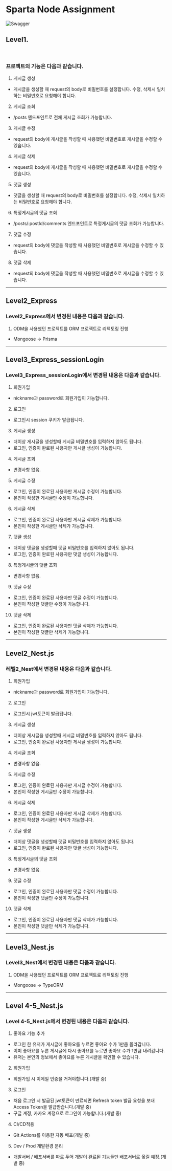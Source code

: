 # Sparta Node Assignment
![Swagger](https://velog.velcdn.com/images/whdgnszz1/post/ad016204-417a-4907-afb7-9695c2d9a11c/image.png)

## Level1.

</br>

### 프로젝트의 기능은 다음과 같습니다.
1. 게시글 생성
  - 게시글을 생성할 때 request의 body로 비밀번호를 설정합니다. 수정, 삭제시 일치하는 비밀번호로 요청해야 합니다.

2. 게시글 조회
  - /posts 엔드포인트로 전체 게시글 조회가 가능합니다.

3. 게시글 수정
  - request의 body에 게시글을 작성할 때 사용했던 비밀번호로 게시글을 수정할 수 있습니다.

4. 게시글 삭제
  - request의 body에 게시글을 작성할 때 사용했던 비밀번호로 게시글을 수정할 수 있습니다.

5. 댓글 생성
  - 댓글을 생성할 때 request의 body로 비밀번호를 설정합니다. 수정, 삭제시 일치하는 비밀번호로 요청해야 합니다.

6. 특정게시글의 댓글 조회
  - /posts/:postId/comments 엔드포인트로 특정게시글의 댓글 조회가 가능합니다.

7. 댓글 수정
  - request의 body에 댓글을 작성할 때 사용했던 비밀번호로 게시글을 수정할 수 있습니다.

8. 댓글 삭제
  - request의 body에 댓글을 작성할 때 사용했던 비밀번호로 게시글을 수정할 수 있습니다.

***
## Level2_Express

### Level2_Express에서 변경된 내용은 다음과 같습니다.
1. ODM을 사용했던 프로젝트를 ORM 프로젝트로 리팩토링 진행
  - Mongoose -> Prisma

***
## Level3_Express_sessionLogin

### Level3_Express_sessionLogin에서 변경된 내용은 다음과 같습니다.

1. 회원가입
  - nickname과 password로 회원가입이 가능합니다.

2. 로그인
  - 로그인시 session 쿠키가 발급됩니다.

3. 게시글 생성
  - 더이상 게시글을 생성할때 게시글 비밀번호를 입력하지 않아도 됩니다.
  - 로그인, 인증이 완료된 사용자만 게시글 생성이 가능합니다.

4. 게시글 조회
  - 변경사항 없음.

5. 게시글 수정
  - 로그인, 인증이 완료된 사용자만 게시글 수정이 가능합니다.
  - 본인이 작성한 게시글만 수정이 가능합니다.

6. 게시글 삭제
  - 로그인, 인증이 완료된 사용자만 게시글 삭제가 가능합니다.
  - 본인이 작성한 게시글만 삭제가 가능합니다.

7. 댓글 생성
  - 더이상 댓글을 생성할때 댓글 비밀번호를 입력하지 않아도 됩니다.
  - 로그인, 인증이 완료된 사용자만 댓글 생성이 가능합니다.

8. 특정게시글의 댓글 조회
  - 변경사항 없음.

9. 댓글 수정
  - 로그인, 인증이 완료된 사용자만 댓글 수정이 가능합니다.
  - 본인이 작성한 댓글만 수정이 가능합니다.

10. 댓글 삭제
  - 로그인, 인증이 완료된 사용자만 댓글 삭제가 가능합니다.
  - 본인이 작성한 댓글만 삭제가 가능합니다.


***
## Level2_Nest.js

### 레벨2_Nest에서 변경된 내용은 다음과 같습니다.

1. 회원가입
  - nickname과 password로 회원가입이 가능합니다.

2. 로그인
  - 로그인시 jwt토큰이 발급됩니다.

3. 게시글 생성
  - 더이상 게시글을 생성할때 게시글 비밀번호를 입력하지 않아도 됩니다.
  - 로그인, 인증이 완료된 사용자만 게시글 생성이 가능합니다.

4. 게시글 조회
  - 변경사항 없음.

5. 게시글 수정
  - 로그인, 인증이 완료된 사용자만 게시글 수정이 가능합니다.
  - 본인이 작성한 게시글만 수정이 가능합니다.

6. 게시글 삭제
  - 로그인, 인증이 완료된 사용자만 게시글 삭제가 가능합니다.
  - 본인이 작성한 게시글만 삭제가 가능합니다.

7. 댓글 생성
  - 더이상 댓글을 생성할때 댓글 비밀번호를 입력하지 않아도 됩니다.
  - 로그인, 인증이 완료된 사용자만 댓글 생성이 가능합니다.

8. 특정게시글의 댓글 조회
  - 변경사항 없음.

9. 댓글 수정
  - 로그인, 인증이 완료된 사용자만 댓글 수정이 가능합니다.
  - 본인이 작성한 댓글만 수정이 가능합니다.

10. 댓글 삭제
  - 로그인, 인증이 완료된 사용자만 댓글 삭제가 가능합니다.
  - 본인이 작성한 댓글만 삭제가 가능합니다.

***
## Level3_Nest.js

### Level3_Nest에서 변경된 내용은 다음과 같습니다.

1. ODM을 사용했던 프로젝트를 ORM 프로젝트로 리팩토링 진행
  - Mongoose -> TypeORM

***

## Level 4-5_Nest.js

### Level 4-5_Nest.js에서 변경된 내용은 다음과 같습니다.
1. 좋아요 기능 추가
- 로그인 한 유저가 게시글에 좋아요를 누르면 좋아요 수가 1만큼 올라갑니다.
- 이미 좋아요를 누른 게시글에 다시 좋아요를 누르면 좋아요 수가 1만큼 내려갑니다.
- 유저는 본인의 정보에서 좋아요를 누른 게시글을 확인할 수 있습니다.

2. 회원가입
  - 회원가입 시 이메일 인증을 거쳐야합니다.(개발 중)

3. 로그인
  - 처음 로그인 시 발급된 jwt토큰이 만료되면 Refresh token 발급 요청을 보내 Access Token을 발급받습니다.(개발 중)
  - 구글 계정, 카카오 계정으로 로그인이 가능합니다.(개발 중)

4. CI/CD적용
  - Git Actions를 이용한 자동 배포(개발 중)

5. Dev / Prod 개발환경 분리
  - 개발서버 / 배포서버를 따로 두어 개발이 완료된 기능들만 배포서버로 옮길 예정.(개발 중)
